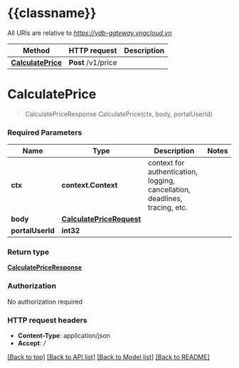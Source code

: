 # {{classname}}

All URIs are relative to *https://vdb-gateway.vngcloud.vn*

Method | HTTP request | Description
------------- | ------------- | -------------
[**CalculatePrice**](PricingControllerApi.md#CalculatePrice) | **Post** /v1/price | 

# **CalculatePrice**
> CalculatePriceResponse CalculatePrice(ctx, body, portalUserId)


### Required Parameters

Name | Type | Description  | Notes
------------- | ------------- | ------------- | -------------
 **ctx** | **context.Context** | context for authentication, logging, cancellation, deadlines, tracing, etc.
  **body** | [**CalculatePriceRequest**](CalculatePriceRequest.md)|  | 
  **portalUserId** | **int32**|  | 

### Return type

[**CalculatePriceResponse**](CalculatePriceResponse.md)

### Authorization

No authorization required

### HTTP request headers

 - **Content-Type**: application/json
 - **Accept**: */*

[[Back to top]](#) [[Back to API list]](../README.md#documentation-for-api-endpoints) [[Back to Model list]](../README.md#documentation-for-models) [[Back to README]](../README.md)

